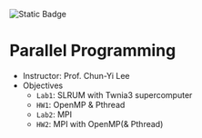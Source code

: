 ![Static Badge](https://img.shields.io/badge/course-NTU-blue)

# Parallel Programming

* Instructor: Prof. Chun-Yi Lee
* Objectives
    * `Lab1`: SLRUM with Twnia3 supercomputer
    * `HW1`: OpenMP & Pthread 
    * `Lab2`: MPI
    * `HW2`: MPI with OpenMP(& Pthread)